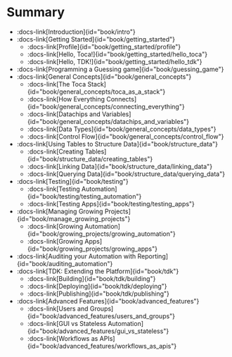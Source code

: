 # Summary


- :docs-link[Introduction]{id="book/intro"}
- :docs-link[Getting Started]{id="book/getting_started"}
  - :docs-link[Profile]{id="book/getting_started/profile"}
  - :docs-link[Hello, Toca!]{id="book/getting_started/hello_toca"}
  - :docs-link[Hello, TDK!]{id="book/getting_started/hello_tdk"}
- :docs-link[Programming a Guessing game]{id="book/guessing_game"}
- :docs-link[General Concepts]{id="book/general_concepts"}
  - :docs-link[The Toca Stack]{id="book/general_concepts/toca_as_a_stack"}
  - :docs-link[How Everything Connects]{id="book/general_concepts/connecting_everything"}
  - :docs-link[Datachips and Variables]{id="book/general_concepts/datachips_and_variables"}
  - :docs-link[Data Types]{id="book/general_concepts/data_types"}
  - :docs-link[Control Flow]{id="book/general_concepts/control_flow"}
- :docs-link[Using Tables to Structure Data]{id="book/structure_data"}
  - :docs-link[Creating Tables]{id="book/structure_data/creating_tables"}
  - :docs-link[Linking Data]{id="book/structure_data/linking_data"}
  - :docs-link[Querying Data]{id="book/structure_data/querying_data"}
- :docs-link[Testing]{id="book/testing"}
  - :docs-link[Testing Automation]{id="book/testing/testing_automation"}
  - :docs-link[Testing Apps]{id="book/testing/testing_apps"}
- :docs-link[Managing Growing Projects]{id="book/manage_growing_projects"}
  - :docs-link[Growing Automation]{id="book/growing_projects/growing_automation"}
  - :docs-link[Growing Apps]{id="book/growing_projects/growing_apps"}
- :docs-link[Auditing your Automation with Reporting]{id="book/auditing_automation"}
- :docs-link[TDK: Extending the Platform]{id="book/tdk"}
  - :docs-link[Building]{id="book/tdk/building"}
  - :docs-link[Deploying]{id="book/tdk/deploying"}
  - :docs-link[Publishing]{id="book/tdk/publishing"}
- :docs-link[Advanced Features]{id="book/advanced_features"}
  - :docs-link[Users and Groups]{id="book/advanced_features/users_and_groups"}
  - :docs-link[GUI vs Stateless Automation]{id="book/advanced_features/gui_vs_stateless"}
  - :docs-link[Workflows as APIs]{id="book/advanced_features/workflows_as_apis"}
